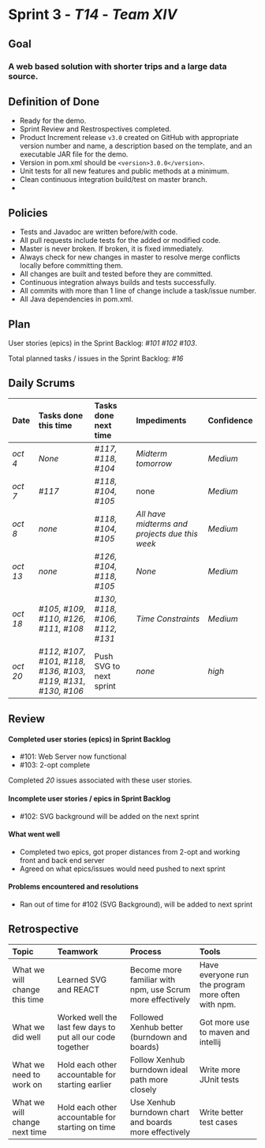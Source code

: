 # Sprint 3 - *T14* - *Team XIV*

## Goal

### A web based solution with shorter trips and a large data source.

## Definition of Done

* Ready for the demo.
* Sprint Review and Restrospectives completed.
* Product Increment release `v3.0` created on GitHub with appropriate version number and name, a description based on the template, and an executable JAR file for the demo.
* Version in pom.xml should be `<version>3.0.0</version>`.
* Unit tests for all new features and public methods at a minimum.
* Clean continuous integration build/test on master branch.
* 

## Policies

* Tests and Javadoc are written before/with code.  
* All pull requests include tests for the added or modified code.
* Master is never broken.  If broken, it is fixed immediately.
* Always check for new changes in master to resolve merge conflicts locally before committing them.
* All changes are built and tested before they are committed.
* Continuous integration always builds and tests successfully.
* All commits with more than 1 line of change include a task/issue number.
* All Java dependencies in pom.xml.

## Plan 

User stories (epics) in the Sprint Backlog: *#101 #102 #103*.  

Total planned tasks / issues in the Sprint Backlog: *#16* 

## Daily Scrums

Date | Tasks done this time | Tasks done next time | Impediments | Confidence
:--- | :--- | :--- | :--- | :---
*oct 4* | *None* | *#117, #118, #104*  | *Midterm tomorrow* | *Medium*
*oct 7* | *#117* | *#118, #104, #105*  | none | *Medium*
*oct 8* | *none* | *#118, #104, #105* | *All have midterms and projects due this week* | *Medium*
*oct 13* | *none* | *#126, #104, #118, #105* | *None* | *Medium*
*oct 18* | *#105, #109, #110, #126, #111, #108* | *#130, #118, #106, #112, #131* | *Time Constraints* | *Medium*
*oct 20* | *#112, #107, #101, #118, #136, #103, #119, #131, #130, #106* | Push SVG to next sprint | *none* | *high* 

## Review

#### Completed user stories (epics) in Sprint Backlog 
* #101: Web Server now functional
* #103: 2-opt complete

Completed *20* issues associated with these user stories.

#### Incomplete user stories / epics in Sprint Backlog 
* #102: SVG background will be added on the next sprint 

#### What went well
* Completed two epics, got proper distances from 2-opt and working front and back end server
* Agreed on what epics/issues would need pushed to next sprint

#### Problems encountered and resolutions
* Ran out of time for #102 (SVG Background), will be added to next sprint

## Retrospective

Topic | Teamwork | Process | Tools
:--- | :--- | :--- | :---
What we will change this time | Learned SVG and REACT | Become more familiar with npm, use Scrum more effectively | Have everyone run the program more often with npm.
What we did well | Worked well the last few days to put all our code together | Followed Xenhub better (burndown and boards) | Got more use to maven and intellij
What we need to work on | Hold each other accountable for starting earlier | Follow Xenhub burndown ideal path more closely | Write more JUnit tests
What we will change next time | Hold each other accountable for starting on time | Use Xenhub burndown chart and boards more effectively | Write better test cases 

